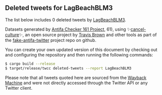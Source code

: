 ## Deleted tweets for LagBeachBLM3

The list below includes 0 deleted tweets by
[LagBeachBLM3](https://twitter.com/LagBeachBLM3).



Datasets generated by [Antifa Checker 161 Project](https://twitter.com/antifacheck161), 61), using ✨[cancel-culture](https://github.com/travisbrown/cancel-culture)✨, an open source project by 
[Travis Brown](https://twitter.com/travisbrown) and other tools as part of the 
[fake-antifa-twitter](https://github.com/antifacheck161/fake-antifa-twitter) project repo on github.

You can create your own updated version of this document by checking out and configuring the
repository and then running the following commands:

```bash
$ cargo build --release
$ target/release/twcc deleted-tweets --report LagBeachBLM3
```

Please note that all tweets quoted here are sourced from the
[Wayback Machine](https://web.archive.org) and were not directly accessed through the Twitter API or
any Twitter client.

